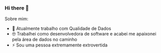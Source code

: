 ### Hi there 👋

Sobre mim:

- 🔭 Atualmente trabalho com Qualidade de Dados
- 🤓 Trabalhei como desenvolvedora de software e acabei me apaixonei pela área de dados no caminho
- ⚡ Sou uma pessoa extremamente extrovertida
##

<!--
**polya-na/polya-na** is a ✨ _special_ ✨ repository because its `README.md` (this file) appears on your GitHub profile.

Here are some ideas to get you started:

- 🔭 I’m currently working on ...
- 🌱 I’m currently learning ...
- 👯 I’m looking to collaborate on ...
- 🤔 I’m looking for help with ...
- 💬 Ask me about ...
- 📫 How to reach me: ...
- 😄 Pronouns: ...
- ⚡ Fun fact: ...
-->

